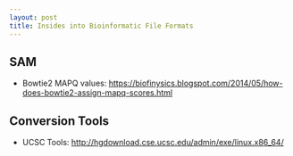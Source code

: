 ```yaml
---
layout: post
title: Insides into Bioinformatic File Formats
---
```


## SAM
- Bowtie2 MAPQ values: https://biofinysics.blogspot.com/2014/05/how-does-bowtie2-assign-mapq-scores.html

## Conversion Tools
- UCSC Tools: http://hgdownload.cse.ucsc.edu/admin/exe/linux.x86_64/
